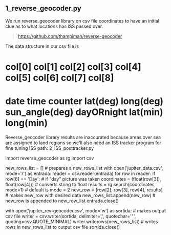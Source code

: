 ## 1_reverse_geocoder.py
We run reverse_geocoder library on csv file coordinates to have an initial clue
as to what locations has ISS passed over.
>https://github.com/thampiman/reverse-geocoder




The data structure in our csv file is
# col[0] col[1] col[2]  col[3]   col[4]    col[5]         col[6]     col[7]     col[8]
# date   time   counter lat(deg) long(deg) sun_angle(deg) dayORnight lat(min)   long(min)

Reverse_geocoder library results are inaccurated
because areas over sea are assigned to land regions
so we'll also need an ISS tracker program for fine tuning ISS path: 2_ISS_posttracker.py


import reverse_geocoder as rg
import csv

new_rows_list = [] # prepares a new_rows_list
with open('jupiter_data.csv', mode='r') as entrada:
    reader = csv.reader(entrada)
    for row in reader:
        if row[6] == 'Day': # if "day" picture was taken
            coordinates = (float(row[3]), float(row[4])) # converts string to float
            results = rg.search(coordinates, mode=1) # default is mode = 2
            new_row = [row[2], row[3], row[4], results] # makes new_row with desired data
            new_rows_list.append(new_row) # new_row is appended to new_row_list
    entrada.close()

with open('jupiter_rev-geocoder.csv', mode='w') as sortida: # makes output csv file
    writer = csv.writer(sortida, delimiter=',', quotechar='"', quoting=csv.QUOTE_MINIMAL)
    writer.writerows(new_rows_list)  # writes rows in new_rows_list to output csv file
    sortida.close()

